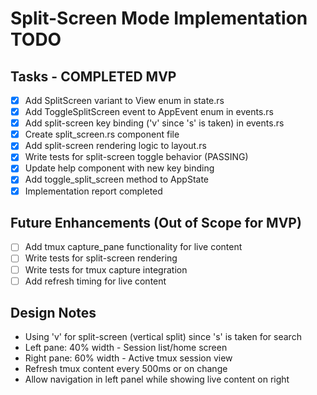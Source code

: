 # Split-Screen Mode Implementation TODO

## Tasks - COMPLETED MVP
- [x] Add SplitScreen variant to View enum in state.rs
- [x] Add ToggleSplitScreen event to AppEvent enum in events.rs
- [x] Add split-screen key binding ('v' since 's' is taken) in events.rs
- [x] Create split_screen.rs component file
- [x] Add split-screen rendering logic to layout.rs
- [x] Write tests for split-screen toggle behavior (PASSING)
- [x] Update help component with new key binding
- [x] Add toggle_split_screen method to AppState
- [x] Implementation report completed

## Future Enhancements (Out of Scope for MVP)
- [ ] Add tmux capture_pane functionality for live content
- [ ] Write tests for split-screen rendering
- [ ] Write tests for tmux capture integration
- [ ] Add refresh timing for live content

## Design Notes
- Using 'v' for split-screen (vertical split) since 's' is taken for search
- Left pane: 40% width - Session list/home screen
- Right pane: 60% width - Active tmux session view
- Refresh tmux content every 500ms or on change
- Allow navigation in left panel while showing live content on right